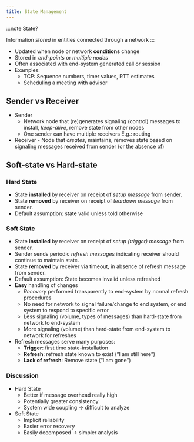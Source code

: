 ```yaml
---
title: State Management
---
```


:::note
State?

Information _stored_ in entities connected through a network
:::

- Updated when node or network **conditions** change
- Stored in _end-points_ or _multiple nodes_
- Often associated with end-system generated call or session
- Examples:
    - TCP: Sequence numbers, timer values, RTT estimates
    - Scheduling a meeting with advisor

## Sender vs Receiver

- Sender
    - Network node that (re)generates signaling (control) messages to install, _keep-alive_, remove state from other nodes
    - One sender can have multiple receivers E.g.: routing
- Receiver - Node that _creates_, maintains, removes state based on
  signaling messages received from sender (or the absence of)

## Soft-state vs Hard-state

### Hard State

- State **installed** by receiver on receipt of _setup message_ from sender.
- State **removed** by receiver on receipt of _teardown message_ from sender.
- Default assumption: state valid unless told otherwise

### Soft State

- State **installed** by receiver on receipt of _setup (trigger) message_ from sender.
- Sender sends periodic _refresh messages_ indicating receiver should continue to maintain state.
- State **removed** by receiver via timeout, in absence of refresh message from sender.
- Default assumption: State becomes invalid unless refreshed
- **Easy** handling of changes
    - _Recovery_ performed transparently to end-system by normal refresh procedures
    - No need for network to signal failure/change to end system, or end system to respond to specific error
    - Less signaling (volume, types of messages) than hard-state from network to end-system
    - More signaling (volume) than hard-state from end-system to network for refreshes
- Refresh messages serve many purposes:
    - **Trigger**: first time state-installation
    - **Refresh**: refresh state known to exist (“I am still here”)
    - **Lack of refresh**: Remove state (“I am gone”)

### Discussion

- Hard State
    - Better if message overhead really high
    - Potentially greater consistency
    - System wide coupling → difficult to analyze
- Soft State
    - Implicit reliability
    - Easier error recovery
    - Easily decomposed → simpler analysis
